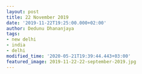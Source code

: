 ```yaml
---
layout: post
title: 22 November 2019
date: '2019-11-22T19:25:00.000+02:00'
author: Dedunu Dhananjaya
tags:
- new delhi
- india
- delhi
modified_time: '2020-05-21T19:39:44.443+03:00'
featured_image: 2019-11-22-22-september-2019.jpg
---
```

